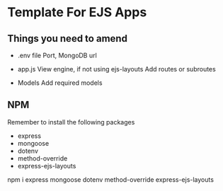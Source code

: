 # Template For EJS Apps

## Things you need to amend

- .env file
Port, MongoDB url

- app.js
View engine, if not using ejs-layouts
Add routes or subroutes

- Models
Add required models

## NPM

Remember to install the following packages

- express
- mongoose
- dotenv
- method-override
- express-ejs-layouts

npm i express mongoose dotenv method-override express-ejs-layouts
